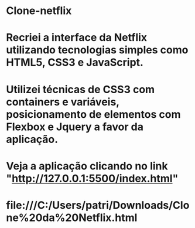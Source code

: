 # Clone-netflix

# Recriei a interface da Netflix utilizando tecnologias simples como HTML5, CSS3 e JavaScript.
# Utilizei técnicas de CSS3 com containers e variáveis, posicionamento de elementos com Flexbox e Jquery a favor da aplicação.

# Veja a aplicação clicando no link "http://127.0.0.1:5500/index.html"
# file:///C:/Users/patri/Downloads/Clone%20da%20Netflix.html
